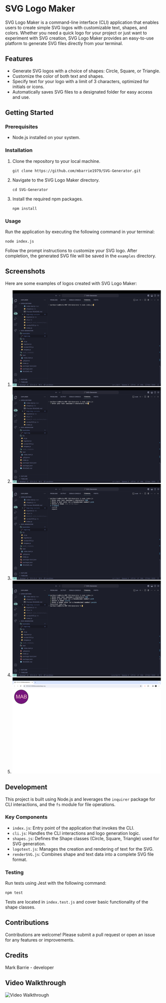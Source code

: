 
# SVG Logo Maker

SVG Logo Maker is a command-line interface (CLI) application that enables users to create simple SVG logos with customizable text, shapes, and colors. Whether you need a quick logo for your project or just want to experiment with SVG creation, SVG Logo Maker provides an easy-to-use platform to generate SVG files directly from your terminal.

## Features

- Generate SVG logos with a choice of shapes: Circle, Square, or Triangle.
- Customize the color of both text and shapes.
- Specify text for your logo with a limit of 3 characters, optimized for initials or icons.
- Automatically saves SVG files to a designated folder for easy access and use.

## Getting Started

### Prerequisites

- Node.js installed on your system.

### Installation

1. Clone the repository to your local machine.
   ```
   git clone https://github.com/mbarrie1979/SVG-Generator.git
   ```
2. Navigate to the SVG Logo Maker directory.
   ```
   cd SVG-Generator
   ```
3. Install the required npm packages.
   ```
   npm install
   ```

### Usage

Run the application by executing the following command in your terminal:

```
node index.js
```

Follow the prompt instructions to customize your SVG logo. After completion, the generated SVG file will be saved in the `examples` directory.

## Screenshots

Here are some examples of logos created with SVG Logo Maker:

1. ![Screenshot 1](assets/Screenshot_1.png)
2. ![Screenshot 2](assets/Screenshot_2.png)
3. ![Screenshot 3](assets/Screenshot_3.png)
4. ![Screenshot 4](assets/Screenshot_4.png)
5. ![Screenshot 5](assets/Screenshot_5.png)


## Development

This project is built using Node.js and leverages the `inquirer` package for CLI interactions, and the `fs` module for file operations.

### Key Components

- `index.js`: Entry point of the application that invokes the CLI.
- `cli.js`: Handles the CLI interactions and logo generation logic.
- `shapes.js`: Defines the Shape classes (Circle, Square, Triangle) used for SVG generation.
- `logotext.js`: Manages the creation and rendering of text for the SVG.
- `renderSVG.js`: Combines shape and text data into a complete SVG file format.

### Testing

Run tests using Jest with the following command:

```
npm test
```

Tests are located in `index.test.js` and cover basic functionality of the shape classes.

## Contributions

Contributions are welcome! Please submit a pull request or open an issue for any features or improvements.

## Credits
Mark Barrie - developer

## Video Walkthrough
![Video Walkthrough](https://watch.screencastify.com/v/eas0rZgxyPEKJOKVS105)

